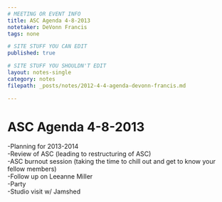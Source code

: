 ```yaml
---
# MEETING OR EVENT INFO
title: ASC Agenda 4-8-2013
notetaker: DeVonn Francis
tags: none

# SITE STUFF YOU CAN EDIT
published: true

# SITE STUFF YOU SHOULDN'T EDIT
layout: notes-single
category: notes
filepath: _posts/notes/2012-4-4-agenda-devonn-francis.md

---
```


# ASC Agenda 4-8-2013  
-Planning for 2013-2014   
-Review of ASC (leading to restructuring of ASC)  
-ASC burnout session (taking the time to chill out and get to know your fellow members)  
-Follow up on Leeanne Miller  
-Party  
-Studio visit w/ Jamshed  
